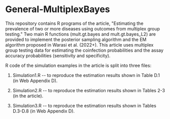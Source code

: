 # General-MultiplexBayes

This repository contains R programs of the article, "Estimating the prevalence of two or more diseases using outcomes from multiplex group testing." Two main R functions (mult.gt.bayes and mult.gt.bayes_L2) are provided to implement the posterior sampling algorithm and the EM algorithm proposed in Warasi et al. (2022+). This article uses multiplex group testing data for estimating the coinfection probabilities and the assay accuracy probabilities (sensitivity and specificity).

R code of the simulation examples in the article is split into three files:

1. Simulation1.R -- to reproduce the estimation results shown in Table D.1 (in Web Appendix D).

2. Simulation2.R -- to reproduce the estimation results shown in Tables 2-3 (in the article).

3. Simulation3.R -- to reproduce the estimation results shown in Tables D.3-D.8 (in Web Appendix D). 




